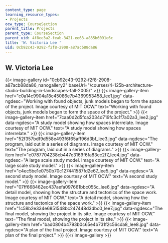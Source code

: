```yaml
---
content_type: page
learning_resource_types:
- Projects
ocw_type: CourseSection
parent_title: Projects
parent_type: CourseSection
parent_uid: 4f8ee3a2-feab-3421-ee63-a835b6091e6c
title: 'W. Victoria Lee '
uid: 0cb92c43-9292-f2f8-2908-a87acb88da86
---
```


W. Victoria Lee
---------------
{{< image-gallery id="0cb92c43-9292-f2f8-2908-a87acb88da86_nanogallery2" baseUrl="/courses/4-125b-architecture-studio-building-in-landscapes-fall-2005/" >}}
{{< image-gallery-item href="c0a14c9904a18c45086e7b4369953458_lee1.jpg" data-ngdesc="Working with found objects, junk models began to form the space of the project. Image courtesy of MIT OCW." text="Working with found objects, junk models began to form the space of the project." >}}
{{< image-gallery-item href="7caa0d2d5fca2034d719fc3c1f7a02a3_lee2.jpg" data-ngdesc="A study model showing how spaces interrelate. Image courtesy of MIT OCW." text="A study model showing how spaces interrelate." >}}
{{< image-gallery-item href="52f357bdf9d558e493f6f65aff96d3bf_lee3.jpg" data-ngdesc="The program, laid out in a series of diagrams. Image courtesy of MIT OCW." text="The program, laid out in a series of diagrams." >}}
{{< image-gallery-item href="e0787704238cb447e3169f6fa83ec2f7_lee4.jpg" data-ngdesc="A large scale study model. Image courtesy of MIT OCW." text="A large scale study model." >}}
{{< image-gallery-item href="c4ec5be1e0750b70c127441587fd2e67_lee5.jpg" data-ngdesc="A second study model. Image courtesy of MIT OCW." text="A second study model." >}}
{{< image-gallery-item href="07ff668462ec437aefa097661bbc055c_lee6.jpg" data-ngdesc="A detail model, showing how the structure and tectonics of the space work. Image courtesy of MIT OCW." text="A detail model, showing how the structure and tectonics of the space work." >}}
{{< image-gallery-item href="1c58b2e334e6851548bc247448d3dbc0_lee7.jpg" data-ngdesc="The final model, showing the project in its site. Image courtesy of MIT OCW." text="The final model, showing the project in its site." >}}
{{< image-gallery-item href="bad0804b4793b0c65e4b731f2c56cda8_lee8.jpg" data-ngdesc="A plan of the final project. Image courtesy of MIT OCW." text="A plan of the final project." >}}
{{</ image-gallery >}}
